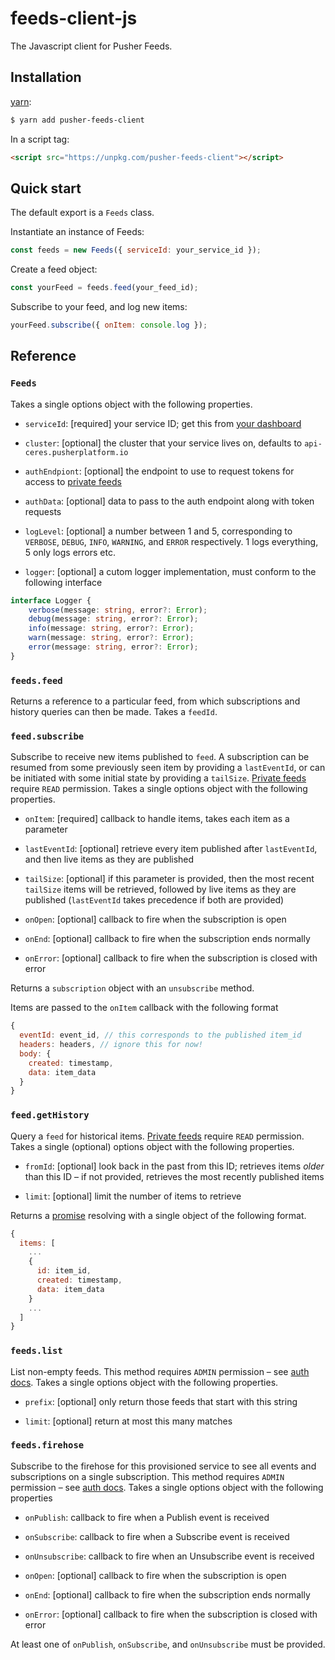 # feeds-client-js

The Javascript client for Pusher Feeds.

## Installation

[yarn](https://yarnpkg.com/):

```sh
$ yarn add pusher-feeds-client
```

In a script tag:

```html
<script src="https://unpkg.com/pusher-feeds-client"></script>
```

## Quick start

The default export is a `Feeds` class.

Instantiate an instance of Feeds:

```js
const feeds = new Feeds({ serviceId: your_service_id });
```

Create a feed object:

```js
const yourFeed = feeds.feed(your_feed_id);
```

Subscribe to your feed, and log new items:

```js
yourFeed.subscribe({ onItem: console.log });
```

## Reference

### `Feeds`

Takes a single options object with the following properties.

- `serviceId`: [required] your service ID; get this from [your
  dashboard](https://dash.pusher.com)

- `cluster`: [optional] the cluster that your service lives on, defaults to
  `api-ceres.pusherplatform.io`

- `authEndpiont`: [optional] the endpoint to use to request tokens for access
  to [private feeds](https://pusher-mimir.herokuapp.com/feeds/private-feeds/)

- `authData`: [optional] data to pass to the auth endpoint along with token
  requests

- `logLevel`: [optional] a number between 1 and 5, corresponding to `VERBOSE`,
  `DEBUG`, `INFO`, `WARNING`, and `ERROR` respectively. 1 logs everything, 5
  only logs errors etc.

- `logger`: [optional] a cutom logger implementation, must conform to the following interface

```ts
interface Logger {
    verbose(message: string, error?: Error);
    debug(message: string, error?: Error);
    info(message: string, error?: Error);
    warn(message: string, error?: Error);
    error(message: string, error?: Error);
}
```

### `feeds.feed`

Returns a reference to a particular feed, from which subscriptions and history
queries can then be made. Takes a `feedId`.

### `feed.subscribe`

Subscribe to receive new items published to `feed`. A subscription can be
resumed from some previously seen item by providing a `lastEventId`, or can be
initiated with some initial state by providing a `tailSize`. [Private
feeds](https://pusher-mimir.herokuapp.com/feeds/private-feeds/) require `READ`
permission. Takes a single options object with the following properties.

- `onItem`: [required] callback to handle items, takes each item as a parameter

- `lastEventId`: [optional] retrieve every item published after `lastEventId`,
  and then live items as they are published

- `tailSize`: [optional] if this parameter is provided, then the most recent
  `tailSize` items will be retrieved, followed by live items as they are
  published (`lastEventId` takes precedence if both are provided)

- `onOpen`: [optional] callback to fire when the subscription is open

- `onEnd`: [optional] callback to fire when the subscription ends normally

- `onError`: [optional] callback to fire when the subscription is closed with
  error

Returns a `subscription` object with an `unsubscribe` method.

Items are passed to the `onItem` callback with the following format

```js
{
  eventId: event_id, // this corresponds to the published item_id
  headers: headers, // ignore this for now!
  body: {
    created: timestamp,
    data: item_data
  }
}
```

### `feed.getHistory`

Query a `feed` for historical items. [Private
feeds](https://pusher-mimir.herokuapp.com/feeds/private-feeds/) require `READ`
permission. Takes a single (optional) options object with the following
properties.

- `fromId`: [optional] look back in the past from this ID; retrieves items
  _older_ than this ID – if not provided, retrieves the most recently published
  items

- `limit`: [optional] limit the number of items to retrieve

Returns a [promise](https://mdn.io/promise) resolving with a single object of
the following format.

```js
{
  items: [
    ...
    {
      id: item_id,
      created: timestamp,
      data: item_data
    }
    ...
  ]
}
```

### `feeds.list`

List non-empty feeds. This method requires `ADMIN` permission – see [auth
docs](https://pusher-mimir.herokuapp.com/feeds/reference/http/#authorization).
Takes a single options object with the following properties.

- `prefix`: [optional] only return those feeds that start with this string

- `limit`: [optional] return at most this many matches

### `feeds.firehose`

Subscribe to the firehose for this provisioned service to see all events and
subscriptions on a single subscription. This method requires `ADMIN` permission
– see [auth
docs](https://pusher-mimir.herokuapp.com/feeds/reference/http/#authorization).
Takes a single options object with the following properties

- `onPublish`: callback to fire when a Publish event is received

- `onSubscribe`: callback to fire when a Subscribe event is received

- `onUnsubscribe`: callback to fire when an Unsubscribe event is received

- `onOpen`: [optional] callback to fire when the subscription is open

- `onEnd`: [optional] callback to fire when the subscription ends normally

- `onError`: [optional] callback to fire when the subscription is closed with
  error

At least one of `onPublish`, `onSubscribe`, and `onUnsubscribe` must be
provided.
